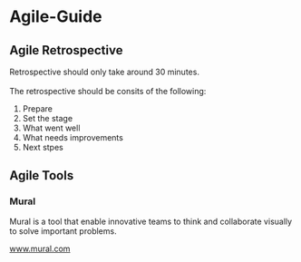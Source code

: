 <h1>Agile-Guide</h1>

<h2>Agile Retrospective</h2>

Retrospective should only take around 30 minutes. <br><br>
The retrospective should be consits of the following: <br>
1. Prepare <br>
2. Set the stage <br>
3. What went well <br>
4. What needs improvements <br>
5. Next stpes <br>

<h2>Agile Tools</h2>

<h3>Mural</h3>
Mural is a tool that enable innovative teams to think and collaborate visually to solve important problems. <br>

<a href="www.mural.com" target="_blank">www.mural.com</a><br>
